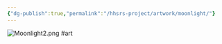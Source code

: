 ```yaml
---
{"dg-publish":true,"permalink":"/hhsrs-project/artwork/moonlight/"}
---
```


![Moonlight2.png](/img/user/HHSRS%20Project/Artwork/Moonlight2.png)
#art 